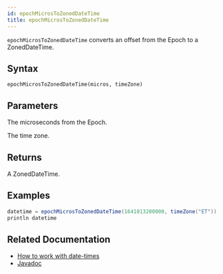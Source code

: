 ```yaml
---
id: epochMicrosToZonedDateTime
title: epochMicrosToZonedDateTime
---
```


`epochMicrosToZonedDateTime` converts an offset from the Epoch to a ZonedDateTime.

## Syntax

```
epochMicrosToZonedDateTime(micros, timeZone)
```

## Parameters

<ParamTable>
<Param name="micros" type="long">

The microseconds from the Epoch.

</Param>
<Param name="timeZone" type="TimeZoneId">

The time zone.

</Param>
</ParamTable>

## Returns

A ZonedDateTime.

## Examples

```groovy order=null
datetime = epochMicrosToZonedDateTime(1641013200000, timeZone("ET"))
println datetime
```

## Related Documentation

- [How to work with date-times](../../../how-to-guides/work-with-date-time.md)
- [Javadoc](https://deephaven.io/core/javadoc/io/deephaven/time/DateTimeUtils.html#epochMicrosToZonedDateTime)

